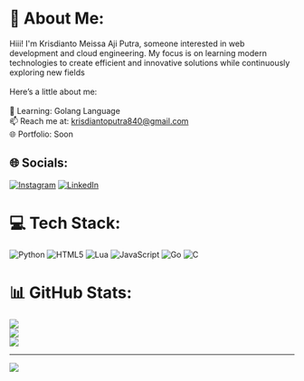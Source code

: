 # 💫 About Me:
Hiii! I'm Krisdianto Meissa Aji Putra, someone interested in web development and cloud engineering. My focus is on learning modern technologies to create efficient and innovative solutions while continuously exploring new fields<br><br>Here’s a little about me:<br><br>🌱 Learning: Golang Language<br>📫 Reach me at: krisdiantoputra840@gmail.com<br>🌐 Portfolio: Soon


## 🌐 Socials:
[![Instagram](https://img.shields.io/badge/Instagram-%23E4405F.svg?logo=Instagram&logoColor=white)](https://instagram.com/@krizsx._) [![LinkedIn](https://img.shields.io/badge/LinkedIn-%230077B5.svg?logo=linkedin&logoColor=white)](https://linkedin.com/in/https://www.linkedin.com/in/krisdianto-putra-812981344?utm_source=share&utm_campaign=share_via&utm_content=profile&utm_medium=android_app) 

# 💻 Tech Stack:
![Python](https://img.shields.io/badge/python-3670A0?style=for-the-badge&logo=python&logoColor=ffdd54) ![HTML5](https://img.shields.io/badge/html5-%23E34F26.svg?style=for-the-badge&logo=html5&logoColor=white) ![Lua](https://img.shields.io/badge/lua-%232C2D72.svg?style=for-the-badge&logo=lua&logoColor=white) ![JavaScript](https://img.shields.io/badge/javascript-%23323330.svg?style=for-the-badge&logo=javascript&logoColor=%23F7DF1E) ![Go](https://img.shields.io/badge/go-%2300ADD8.svg?style=for-the-badge&logo=go&logoColor=white) ![C](https://img.shields.io/badge/c-%2300599C.svg?style=for-the-badge&logo=c&logoColor=white)
# 📊 GitHub Stats:
![](https://github-readme-stats.vercel.app/api?username=KrisdiantoPutra&theme=dark&hide_border=false&include_all_commits=false&count_private=false)<br/>
![](https://github-readme-streak-stats.herokuapp.com/?user=KrisdiantoPutra&theme=dark&hide_border=false)<br/>
![](https://github-readme-stats.vercel.app/api/top-langs/?username=KrisdiantoPutra&theme=dark&hide_border=false&include_all_commits=false&count_private=false&layout=compact)

---
[![](https://visitcount.itsvg.in/api?id=KrisdiantoPutra&icon=0&color=0)](https://visitcount.itsvg.in)

<!-- Proudly created with GPRM ( https://gprm.itsvg.in ) -->
